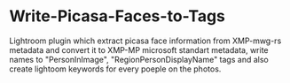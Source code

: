 Write-Picasa-Faces-to-Tags
==========================

Lightroom plugin which extract picasa face information from XMP-mwg-rs metadata and convert it 
to XMP-MP microsoft standart metadata, write names to "PersonInImage", "RegionPersonDisplayName" tags 
and also create lightoom keywords for every poeple on the photos.

